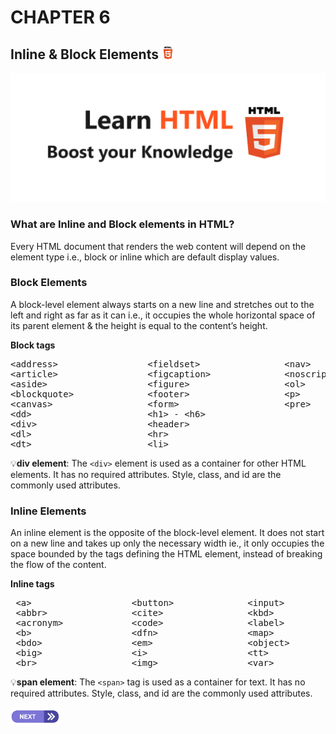 # CHAPTER 6
## Inline & Block Elements <img src="https://github.com/Ninja-Vikash/asset-cloud/blob/main/icon%20%26%20png/htmlLogo.png" height="20px" />
![Banner](https://github.com/Ninja-Vikash/asset-cloud/blob/main/assets%20-%20HTML/HTML.png)
### What are Inline and Block elements in HTML?
Every HTML document that renders the web content will depend on the element type i.e., block or inline which are default display values. <br>

### Block Elements
A block-level element always starts on a new line and stretches out to the left and right as far as it can i.e., it occupies the whole horizontal space of its parent element & the height is equal to the content’s height. <br>

**Block tags**
<pre>
&ltaddress&gt                 &ltfieldset&gt                &ltnav&gt
&ltarticle&gt                 &ltfigcaption&gt              &ltnoscript&gt
&ltaside&gt                   &ltfigure&gt                  &ltol&gt
&ltblockquote&gt              &ltfooter&gt                  &ltp&gt
&ltcanvas&gt                  &ltform&gt                    &ltpre&gt
&ltdd&gt                      &lth1&gt - &lth6&gt
&ltdiv&gt                     &ltheader&gt
&ltdl&gt                      &lthr&gt
&ltdt&gt                      &ltli&gt
</pre>

💡**div element**: The `<div>` element is used as a container for other HTML elements. It has no required attributes. Style, class, and id are the commonly used attributes.

### Inline Elements
An inline element is the opposite of the block-level element. It does not start on a new line and takes up only the necessary width ie., it only occupies the space bounded by the tags defining the HTML element, instead of breaking the flow of the content. <br> 

**Inline tags**
<pre>
 &lta&gt                   &ltbutton&gt              &ltinput&gt               &ltoutput&gt                  &ltstrong&gt     
 &ltabbr&gt                &ltcite&gt                &ltkbd&gt                 &ltq&gt                       &ltsub&gt        
 &ltacronym&gt             &ltcode&gt                &ltlabel&gt               &ltsamp&gt                    &ltsup&gt        
 &ltb&gt                   &ltdfn&gt                 &ltmap&gt                 &ltscript&gt                  &lttextarea&gt    
 &ltbdo&gt                 &ltem&gt                  &ltobject&gt              &ltselect&gt                  &lttime&gt       
 &ltbig&gt                 &lti&gt                   &lttt&gt                  &ltsmall&gt                                    
 &ltbr&gt                  &ltimg&gt                 &ltvar&gt                 &ltspan&gt                                     
</pre>

💡**span element**: The `<span>` tag is used as a container for text. It has no required attributes. Style, class, and id are the commonly used attributes.

<a href="https://github.com/Ninja-Vikash/HTML/tree/main/CHAPTER%207%20-%20List%20in%20HTML" >
  <img src="https://github.com/Ninja-Vikash/asset-cloud/blob/main/assets%20-%20HTML/next-removebg-preview.png" height="30px" />
</a>
